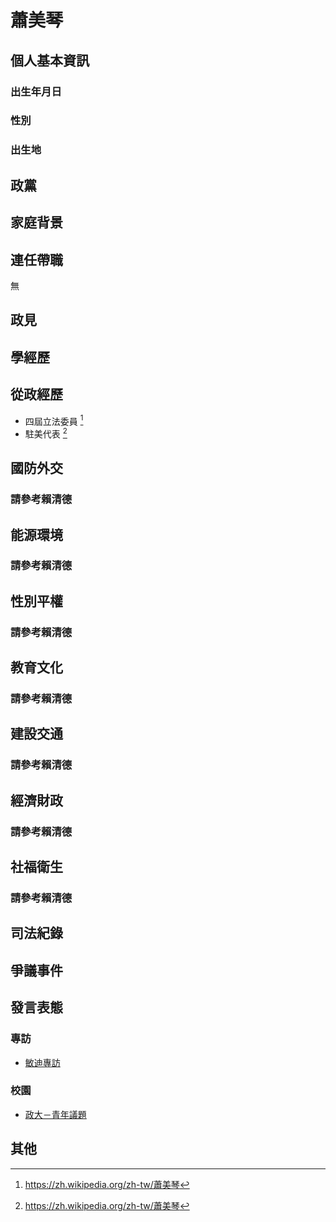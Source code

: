 # 蕭美琴

## 個人基本資訊

### 出生年月日

### 性別

### 出生地

## 政黨

## 家庭背景

## 連任帶職

無

## 政見

## 學經歷

## 從政經歷

- 四屆立法委員 [^1]
- 駐美代表 [^1]

[^1]: https://zh.wikipedia.org/zh-tw/蕭美琴

## 國防外交

### 請參考賴清德

## 能源環境

### 請參考賴清德

## 性別平權

### 請參考賴清德

## 教育文化

### 請參考賴清德

## 建設交通

### 請參考賴清德

## 經濟財政

### 請參考賴清德

## 社福衛生

### 請參考賴清德

## 司法紀錄

## 爭議事件

## 發言表態

### 專訪

- [敏迪專訪](https://www.youtube.com/watch?v=MfbV62jDA0s)

### 校園
- [政大－青年議題](https://www.youtube.com/watch?v=PZvg56-ezlM)

## 其他
